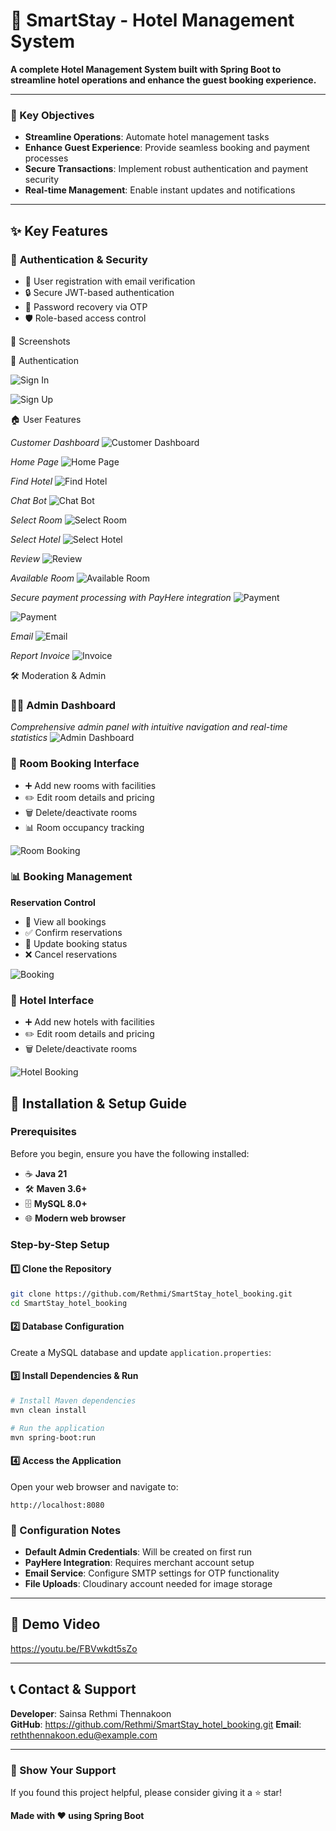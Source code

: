 # 🏨 SmartStay - Hotel Management System
 
**A complete Hotel Management System built with Spring Boot to streamline hotel operations and enhance the guest booking experience.**
 
---
 
### 🎯 Key Objectives
- **Streamline Operations**: Automate hotel management tasks
- **Enhance Guest Experience**: Provide seamless booking and payment processes
- **Secure Transactions**: Implement robust authentication and payment security
- **Real-time Management**: Enable instant updates and notifications

---

## ✨ Key Features

### 🔐 **Authentication & Security**
- 🔑 User registration with email verification
- 🔒 Secure JWT-based authentication
- 📧 Password recovery via OTP
- 🛡️ Role-based access control

📸 Screenshots

🔑 Authentication

![Sign In](screenshot/SignIn.png)

![Sign Up](screenshot/SignUp.png)

🏠 User Features

*Customer Dashboard*
![Customer Dashboard](screenshot/customerdashboard.png)

*Home Page*
![Home Page](screenshot/homepage.png)

*Find Hotel*
![Find Hotel](screenshot/FindHotel.png)

*Chat Bot*
![Chat Bot](screenshot/chatbot.png)

*Select Room*
![Select Room](screenshot/SelectRoom.png)

*Select Hotel*
![Select Hotel](screenshot/SelectHotel.png)

*Review*
![Review](screenshot/Review.png)

*Available Room*
![Available Room](screenshot/AvailableRoom.png)

*Secure payment processing with PayHere integration*
![Payment](screenshot/payment.png)

![Payment](screenshot/sandbox.png)

*Email*
![Email](screenshot/email.png)

*Report Invoice*
![Invoice](screenshot/Invoice.png)



🛠 Moderation & Admin

### 👨‍💼 Admin Dashboard
*Comprehensive admin panel with intuitive navigation and real-time statistics*
![Admin Dashboard](screenshot/Admin_dashboard.png)


### 🏨 Room Booking Interface
- ➕ Add new rooms with facilities
- ✏️ Edit room details and pricing
- 🗑️ Delete/deactivate rooms
- 📊 Room occupancy tracking
 
![Room Booking](screenshot/AdminRoom.png)

### 📊 Booking Management
**Reservation Control**
- 👀 View all bookings
- ✅ Confirm reservations
- 🔄 Update booking status
- ❌ Cancel reservations

![Booking](screenshot/Booking.png)



### 🏨 Hotel Interface
- ➕ Add new hotels with facilities
- ✏️ Edit room details and pricing
- 🗑️ Delete/deactivate rooms

![Hotel Booking](screenshot/AdminHotel.png)
 
 

## 🚀 Installation & Setup Guide

### Prerequisites
Before you begin, ensure you have the following installed:
- ☕ **Java 21**
- 🛠️ **Maven 3.6+**
- 🗄️ **MySQL 8.0+**
- 🌐 **Modern web browser**

### Step-by-Step Setup

#### 1️⃣ Clone the Repository
```bash
git clone https://github.com/Rethmi/SmartStay_hotel_booking.git
cd SmartStay_hotel_booking
```

#### 2️⃣ Database Configuration
Create a MySQL database and update `application.properties`:
 
 

#### 3️⃣ Install Dependencies & Run
```bash
# Install Maven dependencies
mvn clean install

# Run the application
mvn spring-boot:run
```

#### 4️⃣ Access the Application
Open your web browser and navigate to:
```
http://localhost:8080
```

### 🔧 Configuration Notes

- **Default Admin Credentials**: Will be created on first run
- **PayHere Integration**: Requires merchant account setup
- **Email Service**: Configure SMTP settings for OTP functionality
- **File Uploads**: Cloudinary account needed for image storage

---
 

## 🎥 Demo Video

https://youtu.be/FBVwkdt5sZo
 
 
---
 
## 📞 Contact & Support
 
**Developer**: Sainsa Rethmi Thennakoon  
**GitHub**: https://github.com/Rethmi/SmartStay_hotel_booking.git
**Email**: reththennakoon.edu@example.com

---

### 🌟 Show Your Support
If you found this project helpful, please consider giving it a ⭐ star!

**Made with ❤️ using Spring Boot**

 